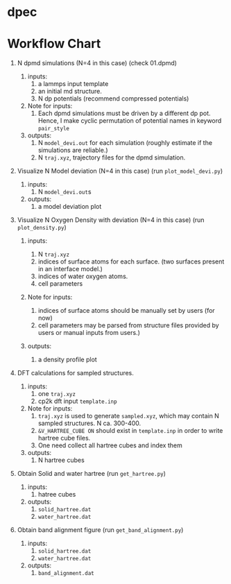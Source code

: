 # dpec
# Workflow Chart
1. N dpmd simulations (N=4 in this case) (check 01.dpmd)
   1. inputs:
      1. a lammps input template
      2. an initial md structure.
      3. N dp potentials (recommend compressed potentials)
   2. Note for inputs:
      1. Each dpmd simulations must be driven by a different dp pot. Hence, I make cyclic permutation of potential names in keyword `pair_style`
   3. outputs:
      1. N `model_devi.out` for each simulation (roughly estimate if the simulations are reliable.)
      2. N `traj.xyz`, trajectory files for the dpmd simulation.
2. Visualize N Model deviation (N=4 in this case) (run `plot_model_devi.py`)
   1. inputs:
      1.  N `model_devi.out`s
   2. outputs:
      1. a model deviation plot

3. Visualize N Oxygen Density with deviation (N=4 in this case) (run `plot_density.py`)
   1. inputs:
      1. N `traj.xyz`
      2. indices of surface atoms for each surface. (two surfaces present in an interface model.)
      3. indices of water oxygen atoms.
      4. cell parameters

   2. Note for inputs:
      1. indices of surface atoms should be manually set by users (for now)
      2. cell parameters may be parsed from structure files provided by users or manual inputs from users.)

    1. outputs:
       1. a density profile plot
4. DFT calculations for sampled structures.
   1. inputs:
      1. one `traj.xyz`
      2. cp2k dft input `template.inp`
   2. Note for inputs:
      1. `traj.xyz` is used to generate `sampled.xyz`, which may contain N sampled structures. N ca. 300-400.
      2. `&V_HARTREE_CUBE ON`  should exist in `template.inp` in order to write hartree cube files.
      3. One need collect all hartree cubes and index them
   3. outputs:
      1. N hartree cubes
5. Obtain Solid and water hartree (run `get_hartree.py`)
   1. inputs:
      1. hatree cubes
   2. outputs:
      1. `solid_hartree.dat`
      2. `water_hartree.dat`
6. Obtain band alignment figure (run `get_band_alignment.py`)
   1. inputs:
      1. `solid_hartree.dat`
      2. `water_hartree.dat`
   2. outputs:
      1. `band_alignment.dat`
